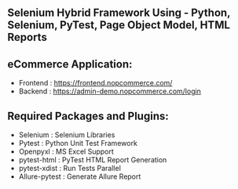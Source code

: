 Selenium Hybrid Framework Using - Python, Selenium, PyTest, Page Object Model, HTML Reports
-------------------------------------------------------------------------------------------------

eCommerce Application:
----------------------

* Frontend	: https://frontend.nopcommerce.com/
* Backend		: https://admin-demo.nopcommerce.com/login


Required Packages and Plugins:
-------------------------------

* Selenium	    : Selenium Libraries
* Pytest		    : Python Unit Test Framework
* Openpyxl	    : MS Excel Support
* pytest-html	  : PyTest HTML Report Generation
* pytest-xdist	: Run Tests Parallel
* Allure-pytest	: Generate Allure Report
